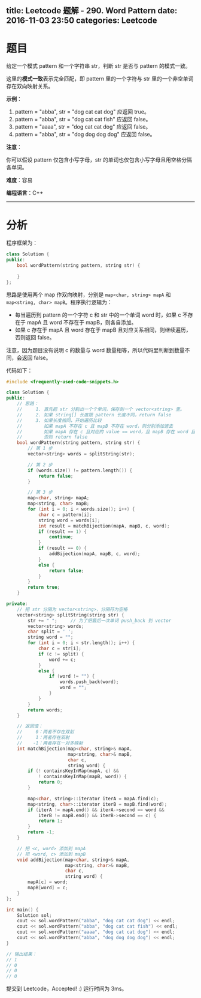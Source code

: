 title: Leetcode 题解 - 290. Word Pattern
date: 2016-11-03 23:50
categories: Leetcode
---

# 题目

给定一个模式 pattern 和一个字符串 str，判断 str 是否与 pattern 的模式一致。

这里的**模式一致**表示完全匹配，即 pattern 里的一个字符与 str 里的一个非空单词存在双向映射关系。

<!-- more -->

**示例**：

1. pattern = "abba", str = "dog cat cat dog" 应返回 true。
2. pattern = "abba", str = "dog cat cat fish" 应返回 false。
3. pattern = "aaaa", str = "dog cat cat dog" 应返回 false。
4. pattern = "abba", str = "dog dog dog dog" 应返回 false。

**注意**：

你可以假设 pattern 仅包含小写字母，str 的单词也仅包含小写字母且用空格分隔各单词。

**难度**：容易

**编程语言**：C++

---

# 分析

程序框架为：

```cpp
class Solution {
public:
    bool wordPattern(string pattern, string str) {
        
    }
};
```

思路是使用两个 map 作双向映射，分别是 `map<char, string> mapA` 和 `map<string, char> mapB`。程序执行逻辑为：

* 每当遍历到 pattern 的一个字符 c 和 str 中的一个单词 word 时，如果 c 不存在于 mapA 且 word 不存在于 mapB，则各自添加。
* 如果 c 存在于 mapA 且 word 存在于 mapB 且对应关系相同，则继续遍历，否则返回 false。

注意，因为题目没有说明 c 的数量与 word 数量相等，所以代码里判断到数量不同，会返回 false。

代码如下：

```cpp
#include <frequently-used-code-snippets.h>

class Solution {
public:
    // 思路：
    //     1. 首先把 str 分割出一个个单词，保存到一个 vector<string> 里。
    //     2. 如果 string[] 长度跟 pattern 长度不同，return false
    //     3. 如果长度相同，开始遍历比较
    //        如果 mapA 不存在 c 且 mapB 不存在 word，则分别添加进去
    //        如果 mapA 存在 c 且对应的 value == word，且 mapB 存在 word 且对应的 value == c，则继续遍历下一个 c 和 word
    //        否则 return false
    bool wordPattern(string pattern, string str) {
        // 第 1 步
        vector<string> words = splitString(str);

        // 第 2 步
        if (words.size() != pattern.length()) {
            return false;
        }

        // 第 3 步
        map<char, string> mapA;
        map<string, char> mapB;
        for (int i = 0; i < words.size(); i++) {
            char c = pattern[i];
            string word = words[i];
            int result = matchBijection(mapA, mapB, c, word);
            if (result == 1) {
                continue;
            }
            if (result == 0) {
                addBijection(mapA, mapB, c, word);
            }
            else {
                return false;
            }
        }
        return true;
    }

private:
    // 把 str 分隔为 vector<string>，分隔符为空格
    vector<string> splitString(string str) {
        str += " ";     // 为了把最后一次单词 push_back 到 vector
        vector<string> words;
        char split = ' ';
        string word = "";
        for (int i = 0; i < str.length(); i++) {
            char c = str[i];
            if (c != split) {
                word += c;
            }
            else {
                if (word != "") {
                    words.push_back(word);
                    word = "";
                }
            }
        }
        return words;
    }

    // 返回值：
    //     0：两者不存在双射
    //     1：两者存在双射
    //    -1：两者存在一对多映射
    int matchBijection(map<char, string>& mapA,
                       map<string, char>& mapB,
                       char c,
                       string word) {
        if (! containsKeyInMap(mapA, c) &&
            ! containsKeyInMap(mapB, word)) {
            return 0;
        }

        map<char, string>::iterator iterA = mapA.find(c);
        map<string, char>::iterator iterB = mapB.find(word);
        if (iterA != mapA.end() && iterA->second == word &&
            iterB != mapB.end() && iterB->second == c) {
            return 1;
        }
        return -1;
    }

    // 把 <c, word> 添加到 mapA
    // 把 <word, c> 添加到 mapB
    void addBijection(map<char, string>& mapA,
                      map<string, char>& mapB,
                      char c,
                      string word) {
        mapA[c] = word;
        mapB[word] = c;
    }
};

int main() {
    Solution sol;
    cout << sol.wordPattern("abba", "dog cat cat dog") << endl;
    cout << sol.wordPattern("abba", "dog cat cat fish") << endl;
    cout << sol.wordPattern("aaaa", "dog cat cat dog") << endl;
    cout << sol.wordPattern("abba", "dog dog dog dog") << endl;
}

// 输出结果：
// 1
// 0
// 0
// 0
```

提交到 Leetcode，Accepted! :) 运行时间为 3ms。
